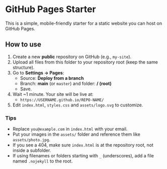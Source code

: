 # GitHub Pages Starter

This is a simple, mobile-friendly starter for a static website you can host on GitHub Pages.

## How to use

1. Create a new **public** repository on GitHub (e.g., `my-site`).
2. Upload all files from this folder to your repository root (keep the same structure).
3. Go to **Settings → Pages**:
   - Source: **Deploy from a branch**
   - Branch: **main** (or `master`) and folder: **/ (root)**
   - Save.
4. Wait ~1 minute. Your site will be live at:
   - `https://USERNAME.github.io/REPO-NAME/`
5. Edit `index.html`, `styles.css` and `assets/logo.svg` to customize.

### Tips
- Replace `you@example.com` in `index.html` with your email.
- Put your images in the `assets/` folder and reference them like `assets/photo.jpg`.
- If you see a 404, make sure `index.html` is at the repository root, not inside a subfolder.
- If using filenames or folders starting with `_` (underscores), add a file named `.nojekyll` to the root.
